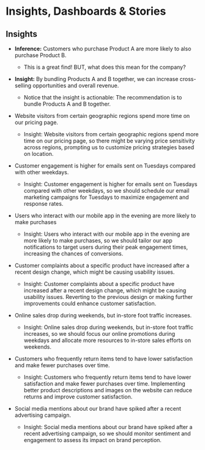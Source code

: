 # Insights, Dashboards & Stories

## Insights

  - **Inference:** Customers who purchase Product A are more likely to also purchase Product B.
    - This is a great find! BUT, what does this mean for the company?
  - **Insight:** By bundling Products A and B together, we can increase cross-selling opportunities and overall revenue.
    - Notice that the insight is actionable: The recommendation is to bundle Products A and B together.

  - Website visitors from certain geographic regions spend more time on our pricing page.
     - Insight: Website visitors from certain geographic regions spend more time on our pricing page, so there might be varying price sensitivity across regions, prompting us to customize pricing strategies based on location.
  
  - Customer engagement is higher for emails sent on Tuesdays compared with other weekdays.
    - Insight: Customer engagement is higher for emails sent on Tuesdays compared with other weekdays, so we should schedule our email marketing campaigns for Tuesdays to maximize engagement and response rates.

  - Users who interact with our mobile app in the evening are more likely to make purchases
    - Insight: Users who interact with our mobile app in the evening are more likely to make purchases, so we should tailor our app notifications to target users during their peak engagement times, increasing the chances of conversions.

  - Customer complaints about a specific product have increased after a recent design change, which might be causing usability issues.
    - Insight: Customer complaints about a specific product have increased after a recent design change, which might be causing usability issues. Reverting to the previous design or making further improvements could enhance customer satisfaction.
    
  - Online sales drop during weekends, but in-store foot traffic increases.     
    - Insight: Online sales drop during weekends, but in-store foot traffic increases, so we should focus our online promotions during weekdays and allocate more resources to in-store sales efforts on weekends.

  - Customers who frequently return items tend to have lower satisfaction and make fewer purchases over time.     
    - Insight: Customers who frequently return items tend to have lower satisfaction and make fewer purchases over time. Implementing better product descriptions and images on the website can reduce returns and improve customer satisfaction.
    
  - Social media mentions about our brand have spiked after a recent advertising campaign.
    - Insight: Social media mentions about our brand have spiked after a recent advertising campaign, so we should monitor sentiment and engagement to assess its impact on brand perception.
